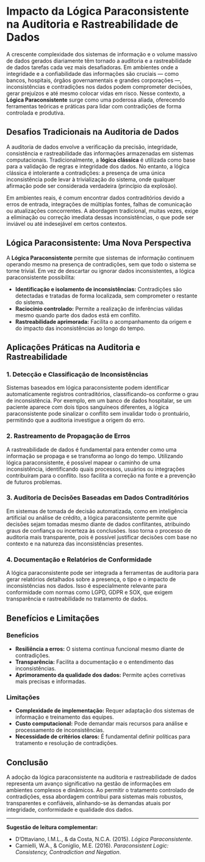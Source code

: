 
# Impacto da Lógica Paraconsistente na Auditoria e Rastreabilidade de Dados

A crescente complexidade dos sistemas de informação e o volume massivo de dados gerados diariamente têm tornado a auditoria e a rastreabilidade de dados tarefas cada vez mais desafiadoras. Em ambientes onde a integridade e a confiabilidade das informações são cruciais — como bancos, hospitais, órgãos governamentais e grandes corporações —, inconsistências e contradições nos dados podem comprometer decisões, gerar prejuízos e até mesmo colocar vidas em risco. Nesse contexto, a **Lógica Paraconsistente** surge como uma poderosa aliada, oferecendo ferramentas teóricas e práticas para lidar com contradições de forma controlada e produtiva.

## Desafios Tradicionais na Auditoria de Dados

A auditoria de dados envolve a verificação da precisão, integridade, consistência e rastreabilidade das informações armazenadas em sistemas computacionais. Tradicionalmente, a **lógica clássica** é utilizada como base para a validação de regras e integridade dos dados. No entanto, a lógica clássica é intolerante a contradições: a presença de uma única inconsistência pode levar à trivialização do sistema, onde qualquer afirmação pode ser considerada verdadeira (princípio da explosão).

Em ambientes reais, é comum encontrar dados contraditórios devido a erros de entrada, integrações de múltiplas fontes, falhas de comunicação ou atualizações concorrentes. A abordagem tradicional, muitas vezes, exige a eliminação ou correção imediata dessas inconsistências, o que pode ser inviável ou até indesejável em certos contextos.

## Lógica Paraconsistente: Uma Nova Perspectiva

A **Lógica Paraconsistente** permite que sistemas de informação continuem operando mesmo na presença de contradições, sem que todo o sistema se torne trivial. Em vez de descartar ou ignorar dados inconsistentes, a lógica paraconsistente possibilita:

- **Identificação e isolamento de inconsistências:** Contradições são detectadas e tratadas de forma localizada, sem comprometer o restante do sistema.
- **Raciocínio controlado:** Permite a realização de inferências válidas mesmo quando parte dos dados está em conflito.
- **Rastreabilidade aprimorada:** Facilita o acompanhamento da origem e do impacto das inconsistências ao longo do tempo.

## Aplicações Práticas na Auditoria e Rastreabilidade

### 1. **Detecção e Classificação de Inconsistências**

Sistemas baseados em lógica paraconsistente podem identificar automaticamente registros contraditórios, classificando-os conforme o grau de inconsistência. Por exemplo, em um banco de dados hospitalar, se um paciente aparece com dois tipos sanguíneos diferentes, a lógica paraconsistente pode sinalizar o conflito sem invalidar todo o prontuário, permitindo que a auditoria investigue a origem do erro.

### 2. **Rastreamento de Propagação de Erros**

A rastreabilidade de dados é fundamental para entender como uma informação se propaga e se transforma ao longo do tempo. Utilizando lógica paraconsistente, é possível mapear o caminho de uma inconsistência, identificando quais processos, usuários ou integrações contribuíram para o conflito. Isso facilita a correção na fonte e a prevenção de futuros problemas.

### 3. **Auditoria de Decisões Baseadas em Dados Contraditórios**

Em sistemas de tomada de decisão automatizada, como em inteligência artificial ou análise de crédito, a lógica paraconsistente permite que decisões sejam tomadas mesmo diante de dados conflitantes, atribuindo graus de confiança ou incerteza às conclusões. Isso torna o processo de auditoria mais transparente, pois é possível justificar decisões com base no contexto e na natureza das inconsistências presentes.

### 4. **Documentação e Relatórios de Conformidade**

A lógica paraconsistente pode ser integrada a ferramentas de auditoria para gerar relatórios detalhados sobre a presença, o tipo e o impacto de inconsistências nos dados. Isso é especialmente relevante para conformidade com normas como LGPD, GDPR e SOX, que exigem transparência e rastreabilidade no tratamento de dados.

## Benefícios e Limitações

### Benefícios

- **Resiliência a erros:** O sistema continua funcional mesmo diante de contradições.
- **Transparência:** Facilita a documentação e o entendimento das inconsistências.
- **Aprimoramento da qualidade dos dados:** Permite ações corretivas mais precisas e informadas.

### Limitações

- **Complexidade de implementação:** Requer adaptação dos sistemas de informação e treinamento das equipes.
- **Custo computacional:** Pode demandar mais recursos para análise e processamento de inconsistências.
- **Necessidade de critérios claros:** É fundamental definir políticas para tratamento e resolução de contradições.

## Conclusão

A adoção da lógica paraconsistente na auditoria e rastreabilidade de dados representa um avanço significativo na gestão de informações em ambientes complexos e dinâmicos. Ao permitir o tratamento controlado de contradições, essa abordagem contribui para sistemas mais robustos, transparentes e confiáveis, alinhando-se às demandas atuais por integridade, conformidade e qualidade dos dados.

___

**Sugestão de leitura complementar:**  
- D’Ottaviano, I.M.L., & da Costa, N.C.A. (2015). *Lógica Paraconsistente*.  
- Carnielli, W.A., & Coniglio, M.E. (2016). *Paraconsistent Logic: Consistency, Contradiction and Negation*.


